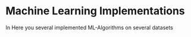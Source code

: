 # Machine Learning Implementations

In Here you several implemented ML-Algorithms on several datasets

